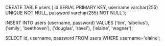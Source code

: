 CREATE TABLE users (
  id SERIAL PRIMARY KEY,
  username varchar(255) UNIQUE NOT NULL,
  password varchar(255) NOT NULL
);

INSERT INTO users (username, password)
VALUES
  ('tim', 'sibelius'),
  ('emily', 'beethoven'),
  ('douglas', 'ravel'),
  ('elaine', 'wagner');

SELECT id, username, password FROM users WHERE username='elaine';